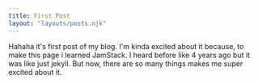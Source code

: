 ```yaml
---
title: First Post
layout: "layouts/posts.njk"
---
```


Hahaha it's first post of my blog. I'm kinda excited about it because, to make this page i learned JamStack. I heard before like 4 years ago but it was like just jekyll. But now, there are so many things makes me super excited about it.

